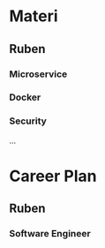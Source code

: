 # Materi

## Ruben

### Microservice

### Docker

### Security

...

# Career Plan

## Ruben

### Software Engineer
